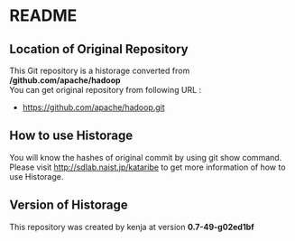 # README
## Location of Original Repository
This Git repository is a historage converted from **/github.com/apache/hadoop**  
You can get original repository from following URL :

- https://github.com/apache/hadoop.git

## How to use Historage
You will know the hashes of original commit by using git show command.  
Please visit <http://sdlab.naist.jp/kataribe> to get more information of how to use Historage.

## Version of Historage
This repository was created by kenja at version **0.7-49-g02ed1bf**
